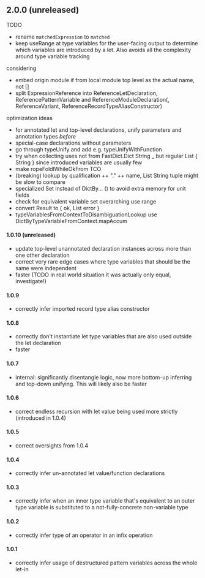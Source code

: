 ## 2.0.0 (unreleased)
TODO
- rename `matchedExpression` to `matched`
- keep useRange at type variables for the user-facing output
  to determine which variables are introduced by a let.
  Also avoids all the complexity around type variable tracking

considering
- embed origin module if from local module top level as the actual name, not []
- split ExpressionReference into ReferenceLetDeclaration, ReferencePatternVariable and ReferenceModuleDeclaration(, ReferenceVariant, ReferenceRecordTypeAliasConstructor)

optimization ideas
- for annotated let and top-level declarations, unify parameters and annotation types _before_
- special-case declarations without parameters
- go through typeUnify and add e.g. typeUnifyWithFunction
- try when collecting uses not from FastDict.Dict String _ but regular List { String }
  since introduced variables are usually few
- make ropeFoldlWhileOkFrom TCO
- (breaking) lookup by qualification ++ "." ++ name, List String tuple might be slow to compare
- specialized Set instead of DictBy... () to avoid extra memory for unit fields
- check for equivalent variable set overarching use range
- convert Result to { ok, List error }
- typeVariablesFromContextToDisambiguationLookup use DictByTypeVariableFromContext.mapAccum

#### 1.0.10 (unreleased)
- update top-level unannotated declaration instances across more than one other declaration
- correct very rare edge cases where type variables that should be the same were independent
- faster (TODO in real world situation it was actually only equal, investigate!)

#### 1.0.9
- correctly infer imported record type alias constructor

#### 1.0.8
- correctly don't instantiate let type variables that are also used outside the let declaration
- faster

#### 1.0.7
- internal: significantly disentangle logic, now more bottom-up inferring and top-down unifying.
  This will likely also be faster

#### 1.0.6
- correct endless recursion with let value being used more strictly (introduced in 1.0.4)

#### 1.0.5
- correct oversights from 1.0.4

#### 1.0.4
- correctly infer un-annotated let value/function declarations

#### 1.0.3
- correctly infer when an inner type variable that's equivalent to an outer type variable is substituted to a not-fully-concrete non-variable type

#### 1.0.2
- correctly infer type of an operator in an infix operation

#### 1.0.1
- correctly infer usage of destructured pattern variables across the whole let-in
